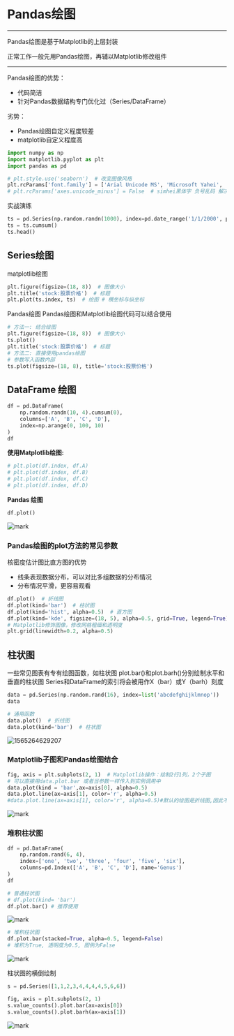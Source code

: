 Pandas绘图
===

---

Pandas绘图是基于Matplotlib的上层封装

正常工作一般先用Pandas绘图，再辅以Matplotlib修改组件

---

Pandas绘图的优势：

* 代码简洁
* 针对Pandas数据结构专门优化过（Series/DataFrame）

劣势：

* Pandas绘图自定义程度较差
* matplotlib自定义程度高

```python 
import numpy as np
import matplotlib.pyplot as plt
import pandas as pd
```

```python
# plt.style.use('seaborn')  # 改变图像风格
plt.rcParams['font.family'] = ['Arial Unicode MS', 'Microsoft Yahei', 'SimHei', 'sans-serif']  # 解决中文乱码
# plt.rcParams['axes.unicode_minus'] = False  # simhei黑体字 负号乱码 解决
```

实战演练

```python
ts = pd.Series(np.random.randn(1000), index=pd.date_range('1/1/2000', periods = 1000))
ts = ts.cumsum()
ts.head()
```

Series绘图
---

matplotlib绘图

```python
plt.figure(figsize=(18, 8))  # 图像大小
plt.title('stock:股票价格')  # 标题
plt.plot(ts.index, ts)  # 绘图 # 横坐标与纵坐标
```

Pandas绘图
Pandas绘图和Matplotlib绘图代码可以结合使用


```python
# 方法一: 结合绘图
plt.figure(figsize=(18, 8))  # 图像大小
ts.plot()
plt.title('stock:股票价格')  # 标题
# 方法二: 直接使用pandas绘图
# 参数写入函数内部
ts.plot(figsize=(18, 8), title='stock:股票价格')
```

## DataFrame 绘图

```python
df = pd.DataFrame(
    np.random.randn(10, 4).cumsum(0),
    columns=['A', 'B', 'C', 'D'],
    index=np.arange(0, 100, 10)
)
df
```

**使用Matplotlib绘图:**

```python
# plt.plot(df.index, df.A)
# plt.plot(df.index, df.B)
# plt.plot(df.index, df.C)
# plt.plot(df.index, df.D)
```

**Pandas 绘图**

```python
df.plot()
```

![mark](http://qiniu.lizhaoxi.cn/blog/20190808/MIrkP1etknlj.png?imageslim)

### Pandas绘图的plot方法的常见参数

核密度估计图比直方图的优势
* 线条表现数据分布，可以对比多组数据的分布情况
* 分布情况平滑，更容易观看

```python
df.plot()  # 折线图
df.plot(kind='bar')  # 柱状图
df.plot(kind='hist', alpha=0.5)  # 直方图 
df.plot(kind='kde', figsize=(18, 5), alpha=0.5, grid=True, legend=True)  # 核密度估计  # 透明度为0.5  是否需要开启网格
# Matplotlib修饰图像，修改网格粗细和透明度
plt.grid(linewidth=0.2, alpha=0.5)
```

## 柱状图

一些常见图表有专有绘图函数，如柱状图
plot.bar()和plot.barh()分别绘制水平和垂直的柱状图
Series和DataFrame的索引将会被用作X（bar）或Y（barh）刻度

```python
data = pd.Series(np.random.rand(16), index=list('abcdefghijklmnop'))
data
```


```python
# 通用函数
data.plot()  # 折线图
data.plot(kind='bar')  # 柱状图
```

![1565264629207](C:\Users\Administrator\AppData\Roaming\Typora\typora-user-images\1565264629207.png)

### Matplotlib子图和Pandas绘图结合

```python
fig, axis = plt.subplots(2, 1)  # Matplotlib操作：绘制2行1列，2个子图
# 可以直接用data.plot.bar 或者当参数一样传入到实例调用中
data.plot(kind = 'bar',ax=axis[0], alpha=0.5)
data.plot.line(ax=axis[1], color='r', alpha=0.5) 
#data.plot.line(ax=axis[1], color='r', alpha=0.5)#默认的绘图是折线图,因此不写就是绘制折线图 
```

![mark](http://qiniu.lizhaoxi.cn/blog/20190808/vLYu1X18ciQP.png?imageslim)

### 堆积柱状图

```python
df = pd.DataFrame(
    np.random.rand(6, 4),
    index=['one', 'two', 'three', 'four', 'five', 'six'],
    columns=pd.Index(['A', 'B', 'C', 'D'], name='Genus')
)
df
```


```python
# 普通柱状图
# df.plot(kind= 'bar')
df.plot.bar() # 推荐使用
```

![mark](http://qiniu.lizhaoxi.cn/blog/20190808/ycUWqGi4cEh7.png?imageslim)

```python
# 堆积柱状图
df.plot.bar(stacked=True, alpha=0.5, legend=False)
# 堆积为True, 透明度为0.5, 图例为False
```

![mark](http://qiniu.lizhaoxi.cn/blog/20190808/EwB4DptCbQSP.png?imageslim)

柱状图的横倒绘制

```python
s = pd.Series([1,1,2,3,4,4,4,4,5,6,6])
```

```python
fig, axis = plt.subplots(2, 1) 
s.value_counts().plot.bar(ax=axis[0])
s.value_counts().plot.barh(ax=axis[1])
```

![mark](http://qiniu.lizhaoxi.cn/blog/20190808/UUzv6IMD0OJ5.png?imageslim)

